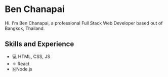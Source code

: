 # Ben Chanapai
Hi. I'm Ben Chanapai, a professional Full Stack Web Developer based out of Bangkok, Thailand.

## Skills and Experience
* 💻 HTML, CSS, JS
* ⚛ React
* 🇳Node.js
